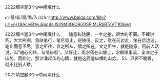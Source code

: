 2022填空题3个w中间填什么

👉最/新/观/看/入/口/👉http://www.baidu.com/link?url=jHz8AcivB1yuSpc8sJSrNM3GjOR6OSPiMLRbBTcVT1O&wd

2022填空题3个w中间填什么　　随意和随便，一字之差，很大的不同。不肆讲究，大大咧咧，意随笔行，笔尽意止，是随便。反之，意在前边走，笔在后边追，笔止而意不尽，意之所往，言之所从，情之所在，文之所生，就是随意。用前人话说，叫“随心宛转，与情徘徊”。又好比，雨水落在山坡上，水朝哪里流，全决定于山势。而此时，那汹涌起伏的心情，就是这高低纵横的山势。
	51、只要不跪着，就不比别人矮。


2022填空题3个w中间填什么
